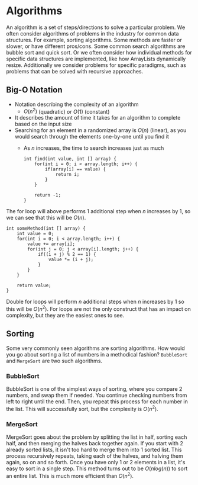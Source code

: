 # Algorithms

An algorithm is a set of steps/directions to solve a particular problem.
We often consider algorithms of problems in the industry for common data structures. For example, sorting algorithms. Some methods are faster or slower, or have different pros/cons. Some common search algorithms are bubble sort and quick sort.
Or we often consider how individual methods for specific data structures are implemented, like how ArrayLists dynamically resize.
Additionally we consider problems for specific paradigms, such as problems that can be solved with recursive approaches.

## Big-O Notation

- Notation describing the complexity of an algorithm
  - $O(n^2)$ (quadratic) or $O(1)$ (constant)
- It describes the amount of time it takes for an algorithm to complete based on the input size
- Searching for an element in a randomized array is $O(n)$ (linear), as you would search through the elements one-by-one until you find it
  - As $n$ increases, the time to search increases just as much

        int find(int value, int [] array) {
            for(int i = 0; i < array.length; i++) {
                if(array[i] == value) {
                    return i;
                }
            }

            return -1;
        }

The for loop will above performs 1 additional step when $n$ increases by 1, so we can see that this will be $O(n)$.

    int someMethod(int [] array) {
        int value = 0;
        for(int i = 0; i < array.length; i++) {
            value += array[i];
            for(int j = 0; j < array[i].length; j++) {
                if((i + j) % 2 == 1) {
                    value *= (i + j);
                }
            }
        }

        return value;
    }

Double for loops will perform $n$ additional steps when $n$ increases by 1 so this will be $O(n^2)$.
For loops are not the only construct that has an impact on complexity, but they are the easiest ones to see.

## Sorting

Some very commonly seen algorithms are sorting algorithms. How would you go about sorting a list of numbers in a methodical fashion? `BubbleSort` and `MergeSort` are two such algorithms.

### BubbleSort

BubbleSort is one of the simplest ways of sorting, where you compare 2 numbers, and swap them if needed. You continue checking numbers from left to right until the end.
Then, you repeat this process for each number in the list. This will successfully sort, but the complexity is $O(n^2)$.

### MergeSort

MergeSort goes about the problem by splitting the list in half, sorting each half, and then merging the halves back together again. If you start with 2 already sorted lists, it isn't too hard to merge them into 1 sorted list. This process recursively repeats, taking each of the halves, and halving them again, so on and so forth.
Once you have only 1 or 2 elements in a list, it's easy to sort in a single step. This method turns out to be $O(nlog(n))$ to sort an entire list. This is much more efficient than $O(n^2)$.
